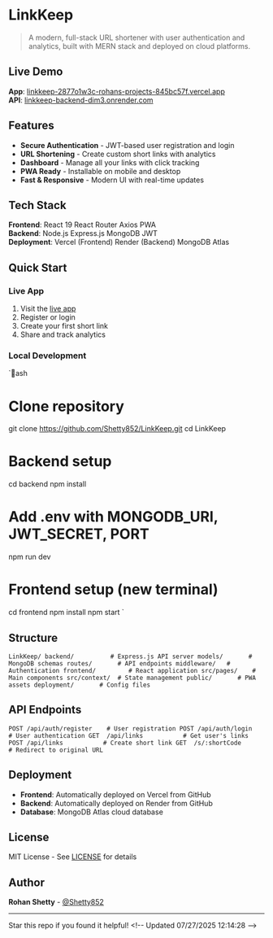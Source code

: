 ﻿# LinkKeep 

> A modern, full-stack URL shortener with user authentication and analytics, built with MERN stack and deployed on cloud platforms.

##  Live Demo
**App**: [linkkeep-2877o1w3c-rohans-projects-845bc57f.vercel.app](https://linkkeep-2877o1w3c-rohans-projects-845bc57f.vercel.app)  
**API**: [linkkeep-backend-dim3.onrender.com](https://linkkeep-backend-dim3.onrender.com)

##  Features
-  **Secure Authentication** - JWT-based user registration and login
-  **URL Shortening** - Create custom short links with analytics
-  **Dashboard** - Manage all your links with click tracking
-  **PWA Ready** - Installable on mobile and desktop
-  **Fast & Responsive** - Modern UI with real-time updates

##  Tech Stack
**Frontend**: React 19  React Router  Axios  PWA  
**Backend**: Node.js  Express.js  MongoDB  JWT  
**Deployment**: Vercel (Frontend)  Render (Backend)  MongoDB Atlas

##  Quick Start

### Live App
1. Visit the [live app](https://linkkeep-2877o1w3c-rohans-projects-845bc57f.vercel.app)
2. Register or login
3. Create your first short link
4. Share and track analytics

### Local Development
`ash
# Clone repository
git clone https://github.com/Shetty852/LinkKeep.git
cd LinkKeep

# Backend setup
cd backend
npm install
# Add .env with MONGODB_URI, JWT_SECRET, PORT
npm run dev

# Frontend setup (new terminal)
cd frontend
npm install
npm start
`

##  Structure
`
LinkKeep/
 backend/          # Express.js API server
    models/       # MongoDB schemas
    routes/       # API endpoints
    middleware/   # Authentication
 frontend/         # React application
    src/pages/    # Main components
    src/context/  # State management
    public/       # PWA assets
 deployment/       # Config files
`

##  API Endpoints
`
POST /api/auth/register    # User registration
POST /api/auth/login       # User authentication
GET  /api/links           # Get user's links
POST /api/links           # Create short link
GET  /s/:shortCode        # Redirect to original URL
`

##  Deployment
- **Frontend**: Automatically deployed on Vercel from GitHub
- **Backend**: Automatically deployed on Render from GitHub
- **Database**: MongoDB Atlas cloud database

##  License
MIT License - See [LICENSE](LICENSE) for details

##  Author
**Rohan Shetty** - [@Shetty852](https://github.com/Shetty852)

---
 Star this repo if you found it helpful!
< ! - -   U p d a t e d   0 7 / 2 7 / 2 0 2 5   1 2 : 1 4 : 2 8   - - >  
 